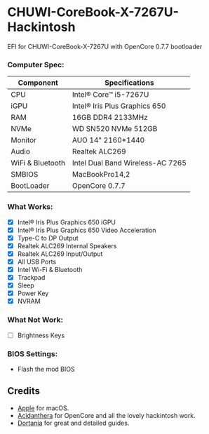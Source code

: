 # CHUWI-CoreBook-X-7267U-Hackintosh
EFI for CHUWI-CoreBook-X-7267U with OpenCore 0.7.7 bootloader

### Computer Spec:

| Component        | Specifications                         |
| ---------------- | ---------------------------------------|
| CPU              | Intel® Core™ i5-7267U                  |
| iGPU             | Intel® Iris Plus Graphics 650          |
| RAM              | 16GB DDR4 2133MHz                      |
| NVMe             | WD SN520 NVMe 512GB                    |
| Monitor          | AUO 14" 2160*1440                      |
| Audio            | Realtek ALC269                         |
| WiFi & Bluetooth | Intel Dual Band Wireless-AC 7265       |
| SMBIOS           | MacBookPro14,2                         |
| BootLoader       | OpenCore 0.7.7                         |

### What Works:

- [x] Intel® Iris Plus Graphics 650 iGPU
- [x] Intel® Iris Plus Graphics 650 Video Acceleration
- [x] Type-C to DP Output
- [x] Realtek ALC269 Internal Speakers
- [x] Realtek ALC269 Input/Output
- [x] All USB Ports
- [x] Intel Wi-Fi & Bluetooth
- [x] Trackpad
- [x] Sleep
- [x] Power Key
- [x] NVRAM

### What Not Work:

- [ ] Brightness Keys

### BIOS Settings:

* Flash the mod BIOS

## Credits

- [Apple](https://apple.com) for macOS.
- [Acidanthera](https://github.com/acidanthera) for OpenCore and all the lovely hackintosh work.
- [Dortania](https://github.com/dortania) for great and detailed guides.
